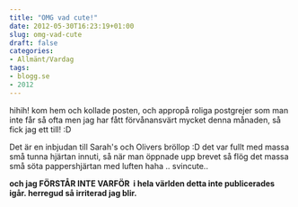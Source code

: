 ```yaml
---
title: "OMG vad cute!"
date: 2012-05-30T16:23:19+01:00
slug: omg-vad-cute
draft: false
categories:
- Allmänt/Vardag
tags:
- blogg.se
- 2012
---
```

hihih! kom hem och kollade posten, och appropå roliga postgrejer som man inte får så ofta men jag har fått förvånansvärt mycket denna månaden, så fick jag ett till! :D  
  
Det är en inbjudan till Sarah's och Olivers bröllop :D det var fullt med massa små tunna hjärtan innuti, så när man öppnade upp brevet så flög det massa små söta pappershjärtan med luften haha .. svincute..  
  
**och jag FÖRSTÅR INTE VARFÖR  i hela världen detta inte publicerades igår. herregud så irriterad jag blir.**